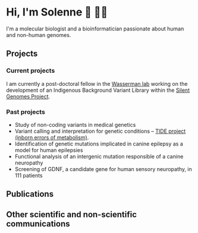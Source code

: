 # Hi, I'm Solenne 👋 👩‍💻


I'm a molecular biologist and a bioinformatician passionate about human and non-human genomes. 

## Projects

### Current projects

I am currently a post-doctoral fellow in the <a href="https://cisreg.ca">Wasserman lab</a> working on the development of an Indigenous Background Variant Library within the <a href="https://www.bcchr.ca/silent-genomes-project">Silent Genomes Project</a>.


### Past projects

- Study of non-coding variants in medical genetics
- Variant calling and interpretation for genetic conditions – <a href="http://www.tidebc.org/About/TIDEproject.html">TIDE project (inborn errors of metabolism)</a>.
- Identification of genetic mutations implicated in canine epilepsy as a model for human epilepsies
- Functional analysis of an intergenic mutation responsible of a canine neuropathy
- Screening of GDNF, a candidate gene for human sensory neuropathy, in 111 patients


## Publications


## Other scientific and non-scientific communications




<!--
**scorreard/scorreard** is a ✨ _special_ ✨ repository because its `README.md` (this file) appears on your GitHub profile.

Here are some ideas to get you started:

- 🔭 I’m currently working on ...
- 🌱 I’m currently learning ...
- 👯 I’m looking to collaborate on ...
- 🤔 I’m looking for help with ...
- 💬 Ask me about ...
- 📫 How to reach me: ...
- 😄 Pronouns: ...
- ⚡ Fun fact: ...
-->
